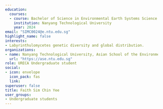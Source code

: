 ```yaml
---
education:
  courses:
  - course: Bachelor of Science in Environmental Earth Systems Science
    institution: Nanyang Technological University
    year: 2024
email: "SIMC0024@e.ntu.edu.sg"
highlight_name: false
interests:
- Labyrinthulomycetes genetic diversity and global distribution.
organizations:
- name: Nanyang Technological University, Asian School of the Environment
  url: "https://ase.ntu.edu.sg"
role: URECA Undergraduate student
social:
- icon: envelope
  icon_pack: fas
  link:
superuser: false
title: Faith Sim Chin Yee
user_groups:
- Undergraduate students
---
```

